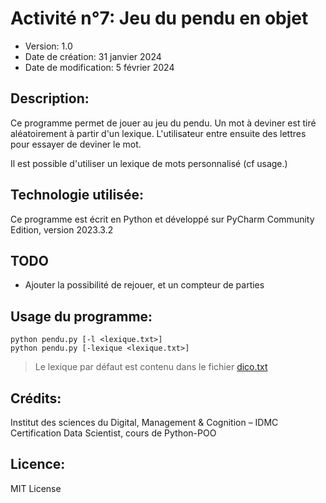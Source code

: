 # Activité n°7: Jeu du pendu en objet


* Version: 1.0
* Date de création: 31 janvier 2024
* Date de modification: 5 février 2024

## Description:
Ce programme permet de jouer au jeu du pendu.
Un mot à deviner est tiré aléatoirement à partir d'un
lexique. L'utilisateur entre ensuite des lettres pour
essayer de deviner le mot.

Il est possible d'utiliser un lexique de mots personnalisé (cf usage.)

## Technologie utilisée:
Ce programme est écrit en Python et développé sur PyCharm Community Edition, version 2023.3.2


## TODO
* Ajouter la possibilité de rejouer, et un compteur de parties


## Usage du programme:
```console
python pendu.py [-l <lexique.txt>]
python pendu.py [-lexique <lexique.txt>]
```
> Le lexique par défaut est contenu dans le fichier [dico.txt](dico.txt)


## Crédits:
Institut des sciences du Digital, Management & Cognition – IDMC
Certification Data Scientist, cours de Python-POO

## Licence:
MIT License
